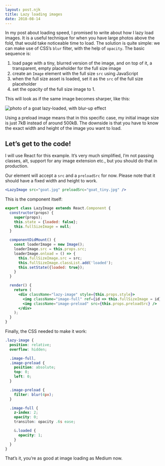 ```yaml
---
layout: post.njk
title: Lazy loading images
date: 2018-08-14
---
```

In my post about loading speed, I promised to write about how I lazy load images. It is a useful technique for when you have large photos above the fold, that would take noticeable time to load. The solution is quite simple: we can make use of CSS’s `blur` filter, with the help of `opacity`. The basic sequence is:

1. load page with a tiny, blurred version of the image, and on top of it, a transparent, empty placeholder for the full size image
2. create an `Image` element with the full size `src` using JavaScript
3. when the full size asset is loaded, set it as the `src` of the full size placeholder
4. set the opacity of the full size image to 1.

This will look as if the same image becomes sharper, like this:

![photo of a goat lazy-loaded, with blur-up effect](/img/goat.gif)

Using a preload image means that in this specific case, my initial image size is just 7kB instead of around 500kB. The downside is that you have to know the exact width and height of the image you want to load.

## Let’s get to the code!

I will use React for this example. It’s very much simplified, I’m not passing classes, alt, support for any image extension etc., but you should do that in production.

Our element will accept a `src` and a `preloadSrc` for now. Please note that it should have a fixed width and height to work.

```jsx
<LazyImage src="goat.jpg" preloadSrc="goat_tiny.jpg" />
```

This is the component itself:

```jsx
export class LazyImage extends React.Component {
  constructor(props) {
    super(props);
    this.state = {loaded: false};
    this.fullSizeImage = null;
  }

  componentDidMount() {
    const loaderImage = new Image();
    loaderImage.src = this.props.src;
    loaderImage.onload = () => {
      this.fullSizeImage.src = src;
      this.fullSizeImage.classList.add('loaded');
      this.setState({loaded: true});
    }
  }

  render() {
    return (
      <div className="lazy-image" style={this.props.style}>
        <img className="image-full" ref={id => this.fullSizeImage = id} />
        <img className="image-preload" src={this.props.preloadSrc} />
      </div>
    );
  }
}
```

Finally, the CSS needed to make it work:

```scss
.lazy-image {
  position: relative;
  overflow: hidden;

  .image-full,
  .image-preload {
    position: absolute;
    top: 0;
    left: 0;
  }

  .image-preload {
    filter: blur(4px);
  }

  .image-full {
    z-index: 2;
    opacity: 0;
    transiton: opacity .6s ease;

    &.loaded {
      opacity: 1;
    }
  }
}
```

That’s it, you’re as good at image loading as Medium now.
